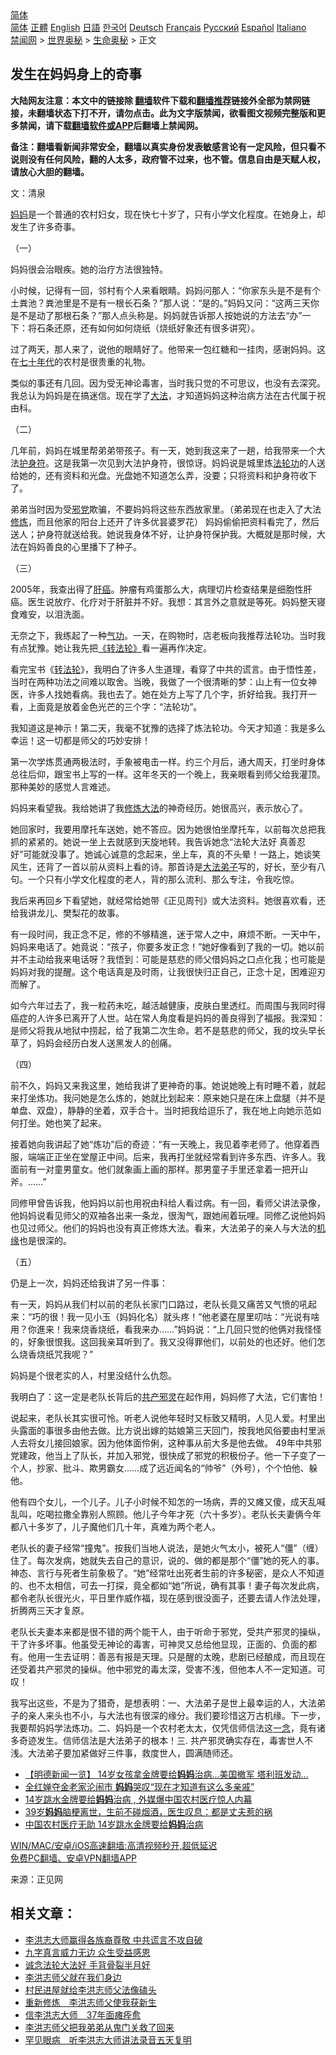  <!-- 面包屑导航 --> <div class="breadcrumb"><!-- GTranslate: https://gtranslate.io/ -->  <div class="switcher notranslate">  <div class="selected">  <a href="#" onclick="return false;"> 简体</a>  </div>  <div class="option">  <a href="https://www.bannedbook.org" onclick="doGTranslate('zh-CN|zh-CN');jQuery('div.switcher div.selected a').html(jQuery(this).html());return false;" title="简体中文" class="nturl selected"> 简体</a>  <a href="https://www.bannedbook.org/zh-tw/" onclick="doGTranslate('zh-CN|zh-TW');jQuery('div.switcher div.selected a').html(jQuery(this).html());return false;" title="繁體中文" class="nturl"> 正體</a>  <a href="https://www.bannedbook.org/en/" onclick="doGTranslate('zh-CN|en');jQuery('div.switcher div.selected a').html(jQuery(this).html());return false;" title="English" class="nturl"> English</a>  <a href="https://www.bannedbook.org/ja/" onclick="doGTranslate('zh-CN|ja');jQuery('div.switcher div.selected a').html(jQuery(this).html());return false;" title="日本語" class="nturl"> 日語</a>  <a href="https://www.bannedbook.org/ko/" onclick="doGTranslate('zh-CN|ko');jQuery('div.switcher div.selected a').html(jQuery(this).html());return false;" title="한국어" class="nturl"> 한국어</a>  <a href="https://www.bannedbook.org/de/" onclick="doGTranslate('zh-CN|de');jQuery('div.switcher div.selected a').html(jQuery(this).html());return false;" title="Deutsch" class="nturl"> Deutsch</a>  <a href="https://www.bannedbook.org/fr/" onclick="doGTranslate('zh-CN|fr');jQuery('div.switcher div.selected a').html(jQuery(this).html());return false;" title="Français" class="nturl"> Français</a>  <a href="https://www.bannedbook.org/ru/" onclick="doGTranslate('zh-CN|ru');jQuery('div.switcher div.selected a').html(jQuery(this).html());return false;" title="Русский" class="nturl"> Русский</a>  <a href="https://www.bannedbook.org/es/" onclick="doGTranslate('zh-CN|es');jQuery('div.switcher div.selected a').html(jQuery(this).html());return false;" title="Español" class="nturl"> Español</a>  <a href="https://www.bannedbook.org/it/" onclick="doGTranslate('zh-CN|it');jQuery('div.switcher div.selected a').html(jQuery(this).html());return false;" title="Italiano" class="nturl"> Italiano</a>  </div>  </div>      <div class='breadcrumb-sub'><!-- Breadcrumb NavXT 6.3.0 --> <a href="https://www.bannedbook.org/" class="home">禁闻网</a> &gt; <a href="https://www.bannedbook.org/bnews/aomi/" class="category">世界奥秘</a> &gt; <a href="https://www.bannedbook.org/bnews/aomi/life/" class="category">生命奥秘</a> &gt; 正文</div></div><h2>发生在妈妈身上的奇事</h2> <p class="notice"><b>大陆网友注意：本文中的链接除 <a href="https://github.com/bannedbook/fanqiang" >翻墙</a>软件下载和<a href="https://github.com/killgcd/justmysocks/blob/master/README.md">翻墙推荐</a>链接外全部为禁网链接，未翻墙状态下打不开，请勿点击。此为文字版禁闻，欲看图文视频完整版和更多禁闻，请下载<a href="https://github.com/bannedbook/fanqiang">翻墙软件或APP</a>后翻墙上禁闻网。</p><p>备注：翻墙看新闻非常安全，翻墙以真实身份发表敏感言论有一定风险，但只看不说则没有任何风险，翻的人太多，政府管不过来，也不管。信息自由是天赋人权，请放心大胆的翻墙。</b></p>  <div class="entry"> <p></p> <p>文：清泉</p> <p><a href="https://www.bannedbook.org/bnews/tag/%e5%a6%88%e5%a6%88/" class="st_tag internal_tag" rel="tag" title="标签 妈妈 下的日志">妈妈</a>是一个普通的农村妇女，现在快七十岁了，只有小学文化程度。在她身上，却发生了许多奇事。</p> <p>（一）</p> <p>妈妈很会治眼疾。她的治疗方法很独特。</p> <p>小时候，记得有一回，邻村有个人来看眼睛。妈妈问那人：“你家东头是不是有个土粪池？粪池里是不是有一根长石条？”那人说：“是的。”妈妈又问：“这两三天你是不是动了那根石条？”那人点头称是。妈妈就告诉那人按她说的方法去“办”一下：将石条还原，还有如何如何烧纸（烧纸好象还有很多讲究）。</p> <p>过了两天，那人来了，说他的眼睛好了。他带来一包红糖和一挂肉，感谢妈妈。这在<span class='wp_keywordlink'><a href="https://www.bannedbook.org/forum2/topic1112.html" title="北島、李陀主編： 七十年代" target="_blank">七十年代</a></span>的农村是很贵重的礼物。</p> <p>类似的事还有几回。因为受无神论毒害，当时我只觉的不可思议，也没有去深究。我总认为妈妈是在搞迷信。现在学了<a href="https://www.bannedbook.org/bnews/tag/%E5%A4%A7%E6%B3%95/" class="st_tag internal_tag" rel="tag" title="标签 大法 下的日志">大法</a>，才知道妈妈这种治病方法在古代属于祝由科。</p> <p>（二）</p>  <p>几年前，妈妈在城里帮弟弟带孩子。有一天，她到我这来了一趟，给我带来一个大法<a href="https://www.bannedbook.org/bnews/tag/%e6%8a%a4%e8%ba%ab%e7%ac%a6/" class="st_tag internal_tag" rel="tag" title="标签 护身符 下的日志">护身符</a>。这是我第一次见到大法护身符，很惊讶。妈妈说是城里炼<a href="https://www.bannedbook.org/bnews/tag/%e6%b3%95%e8%bd%ae%e5%8a%9f/" class="st_tag internal_tag" rel="tag" title="标签 法轮功 下的日志">法轮功</a>的人送给她的，还有资料和光盘。光盘她不知道怎么弄，没要；只将资料和护身符收下了。</p> <p>弟弟当时因为受<a href="https://www.bannedbook.org/bnews/tag/%e9%82%aa%e5%85%9a/" class="st_tag internal_tag" rel="tag" title="标签 邪党 下的日志">邪党</a>欺骗，不要妈妈将这些东西放家里。（弟弟现在也走入了大法<span class='wp_keywordlink'><a href="https://www.qi-gong.me/" title="气功修炼网" target="_blank">修炼</a></span>，而且他家的阳台上还开了许多优昙婆罗花） 妈妈偷偷把资料看完了，然后送人；护身符就送给我。她说我身体不好，让护身符保护我。大概就是那时候，大法在妈妈善良的心里播下了种子。</p> <p>（三）</p> <p>2005年，我查出得了<a href="https://www.bannedbook.org/bnews/tag/%E8%82%9D%E7%99%8C/" class="st_tag internal_tag" rel="tag" title="标签 肝癌 下的日志">肝癌</a>。肿瘤有鸡蛋那么大，病理切片检查结果是细胞性肝癌。医生说放疗、化疗对于肝脏并不好。我想：其言外之意就是等死。妈妈整天寝食难安，以泪洗面。</p> <p>无奈之下，我练起了一种<span class='wp_keywordlink'><a href="https://www.qi-gong.me/" title="气功修炼网" target="_blank">气功</a></span>。一天，在购物时，店老板向我推荐法轮功。当时我有点犹豫。她让我先把<a href="http://gb.falundafa.org/chigb/zfl.htm" title="《转法轮》" target="_blank">《转法轮》</a>看一遍再作决定。</p> <p>看完宝书《<span class='wp_keywordlink'><a href="https://gb.falundafa.org/chigb/zfl.htm" title="《转法轮》" target="_blank">转法轮</a></span>》，我明白了许多人生道理，看穿了中共的谎言。由于悟性差，当时在两种功法之间难以取舍。当晚，我做了一个很清晰的梦：山上有一位女神医，许多人找她看病。我也去了。她在处方上写了几个字，折好给我。我打开一看，上面竟是放着金色光芒的三个字：“法轮功”。</p> <p>我知道这是神示！第二天，我毫不犹豫的选择了炼法轮功。今天才知道：我是多么幸运！这一切都是师父的巧妙安排！</p> <p>第一次学炼贯通两极法时，手象被电击一样。约三个月后，通大周天，打坐时身体总往后仰，跟宝书上写的一样。这年冬天的一个晚上，我亲眼看到师父给我灌顶。那种美妙的感觉人言难述。</p> <p>妈妈来看望我。我给她讲了我<a href="https://www.bannedbook.org/bnews/tag/%E4%BF%AE%E7%82%BC%E5%A4%A7%E6%B3%95/" class="st_tag internal_tag" rel="tag" title="标签 修炼大法 下的日志">修炼大法</a>的神奇经历。她很高兴，表示放心了。</p>  <p>她回家时，我要用摩托车送她，她不答应。因为她很怕坐摩托车，以前每次总把我抓的紧紧的。她说一坐上去就感到天旋地转。我告诉她念“法轮大法好 真善忍好”可能就没事了。她诚心诚意的念起来，坐上车，真的不头晕！一路上，她谈笑风生，还背了一首以前从资料上看的诗。那首诗是<a href="https://www.bannedbook.org/bnews/tag/%E5%A4%A7%E6%B3%95%E5%BC%9F%E5%AD%90/" class="st_tag internal_tag" rel="tag" title="标签 大法弟子 下的日志">大法弟子</a>写的，好长，至少有八句。一个只有小学文化程度的老人，背的那么流利、那么专注，令我吃惊。</p> <p>我后来再回乡下看望她，就经常给她带《正见周刊》或大法资料。她很喜欢看，还给我讲龙儿、樊梨花的故事。</p> <p>有一段时间，我正念不足，修的不够精進，迷于常人之中，麻烦不断。一天中午，妈妈来电话了。她竟说：“孩子，你要多发正念！”她好像看到了我的一切。她以前并不主动给我来电话呀？我悟到：可能是慈悲的师父借妈妈之口点化我；也可能是妈妈对我的提醒。这个电话真是及时雨，让我很快归正自己，正念十足，困难迎刃而解了。</p> <p>如今六年过去了，我一粒药未吃，越活越健康，皮肤白里透红。而周围与我同时得癌症的人许多已离开了人世。站在常人角度看是妈妈的善良得到了福报。我深知：是师父将我从地狱中捞起，给了我第二次生命。若不是慈悲的师父，我的坟头早长草了，妈妈会经历白发人送黑发人的创痛。</p> <p>（四）</p> <p>前不久，妈妈又来我这里，她给我讲了更神奇的事。她说她晚上有时睡不着，就起来打坐炼功。我问她是怎么炼的，她就比划起来：原来她只是在床上盘腿（并不是单盘、双盘），静静的坐着，双手合十。当时把我给逗乐了，我在地上向她示范如何打坐。她也笑了起来。</p> <p>接着她向我讲起了她“炼功”后的奇迹：“有一天晚上，我见着李老师了。他穿着西服，端端正正坐在堂屋正中间。后来，我再打坐就经常看到许多东西、许多人。我面前有一对童男童女。他们就象画上画的那样。那男童子手里还拿着一把开山斧。……”</p> <p>同修甲曾告诉我，他妈妈以前也用祝由科给人看过病。有一回，看师父讲法录像，他妈妈说看见师父的双袖各出来一条龙，很淘气，跟她闹着玩哩。同修乙说他妈妈也见过师父。他们的妈妈也没有真正修炼大法。看来，大法弟子的亲人与大法的<span class='wp_keywordlink'><a href="https://www.bannedbook.org/forum11/topic248.html" title="禁片：情为何物？生死相许？自由电影《机缘》下载、在线观看" target="_blank">机缘</a></span>也是很深的。</p> <p>（五）</p>  <p>仍是上一次，妈妈还给我讲了另一件事：</p> <p>有一天，妈妈从我们村以前的老队长家门口路过，老队长竟又痛苦又气愤的吼起来：“巧的很！我一见小玉（妈妈化名）就头疼！”他老婆在屋里叨咕：“光说有啥用？你進来！我来烧香烧纸，看我来办……”妈妈说：“上几回只觉的他俩对我怪怪的，好象很恨我。这回我亲耳听到了。我又没得罪他们，以前处的也还好。他们怎么烧香烧纸咒我呢？”</p> <p>妈妈是个很老实的人，村里没结什么仇怨。</p> <p>我明白了：这一定是老队长背后的<a href="https://www.bannedbook.org/bnews/tag/%E5%85%B1%E4%BA%A7%E9%82%AA%E7%81%B5/" class="st_tag internal_tag" rel="tag" title="标签 共产邪灵 下的日志">共产邪灵</a>在起作用，妈妈修了大法，它们害怕！</p> <p>说起来，老队长其实很可怜。听老人说他年轻时又标致又精明，人见人爱。村里出头露面的事很多由他去做。比方说出嫁的姑娘第三天回门，按我地风俗要由村里派人去将女儿接回娘家。因为他体面伶俐，这种事从前大多是他去做。 49年中共邪党建政，他当上了队长，并加入邪党，很快成了邪党的积极份子。他一下子变了一个人，抄家、批斗、欺男霸女……成了远近闻名的“帅爷”（外号），个个怕他、躲他。</p> <p>他有四个女儿，一个儿子。儿子小时候不知怎的一场病，弄的又瘫又傻，成天乱喊乱叫，吃喝拉撒全靠别人照顾。他儿子今年才死（六十多岁）。老队长夫妻俩今年都八十多岁了，儿子魔他们几十年，真难为两个老人。</p> <p>老队长的妻子经常“撞鬼”。按我们当地人说法，是她火气太小，被死人“僵”（缠）住了。每次发病，她就失去自己的意识，说的、做的都是那个“僵”她的死人的事。神态、言行与死者生前象极了。“她”经常吐出死者生前的许多秘密，是众人不知道的、也不太相信，可去一打探，竟全都如“她”所说，确有其事！妻子每次发此病，都令老队长很光火，平日里作威作福，现在感到很没面子，还要去请人作法处理，折腾两三天才复原。</p> <p>老队长夫妻本来都是很不错的两个能干人，由于听命于邪党，受共产邪灵的操纵，干了许多坏事。他虽受无神论的毒害，可神灵又总给他显现，正面的、负面的都有。他用一生去证明：善恶有报是天理。只是醒的太晚，悲剧已经酿成，而且现在还受着共产邪灵的操纵。他中邪党的毒太深，受害不浅，但他本人不一定知道。可叹！</p> <p>我写出这些，不是为了猎奇，是想表明：一、大法弟子是世上最幸运的人，大法弟子的亲人来头也不小，与大法也有很深的缘分。我们要珍惜这万古机缘。下一步，我要帮妈妈学法炼功。二、妈妈是一个农村老太太，仅凭信师信法这<span class='wp_keywordlink'><a href="https://www.bannedbook.org/forum2/topic13.html" title="小冊子：一念決定未來（更新版）" target="_blank">一念</a></span>，竟有诸多奇迹发生。信师信法是大法弟子的根本！三. 共产邪灵确实存在，毒害世人不浅。大法弟子要加紧做好三件事，救度世人，圆满随师还。</p>  <ul class='op-related-articles' title='相关阅读'> <li><a href='https://www.bannedbook.org/bnews/comments/20210808/1602690.html' target='_blank'>【明德新闻一览】 14岁女孩拿金牌要给<b>妈妈</b>治病…美国撤军 塔利班发动…</a></li> <li><a href='https://www.bannedbook.org/bnews/comments/20210808/1602527.html' target='_blank'>全红婵夺金老家沦闹市 <b>妈妈</b>哭叹“现在才知道有这么多亲戚”</a></li> <li><a href='https://www.bannedbook.org/bnews/bannedvideo/20210808/1602406.html' target='_blank'>14岁跳水金牌要给<b>妈妈</b>治病 , 外媒爆中国农村医疗惊人内幕</a></li> <li><a href='https://www.bannedbook.org/bnews/health/20210808/1602356.html' target='_blank'>39岁<b>妈妈</b>脑梗离世，生前不碰烟酒，医生叹息：都是丈夫惹的祸</a></li> <li><a href='https://www.bannedbook.org/bnews/comments/20210807/1601972.html' target='_blank'>中国农村医疗无助 14岁跳水金牌要给<b>妈妈</b>治病</a></li> </ul> <p class="texttj"> <a href="https://github.com/bannedbook/fanqiang/wiki/V2ray%E6%9C%BA%E5%9C%BA" target="_blank">WIN/MAC/安卓/iOS高速翻墙:高清视频秒开,超低延迟</a><br/> <a href="https://github.com/bannedbook/fanqiang/wiki/%E7%A6%81%E9%97%BB%E7%BD%91%E5%AE%89%E5%8D%93%E7%BF%BB%E5%A2%99%E6%96%B0%E9%97%BBAPP" target="_blank">免费PC翻墙、安卓VPN翻墙APP</a></p><p>来源：正见网</p> <h2>相关文章：</h2> <ul> <li><a href="https://master-li.qi-gong.me/thankmaster/510.html">李洪志大师赢得各族裔尊敬 中共谎言不攻自破</a></li> <li><a href="https://master-li.qi-gong.me/thankmaster/1019.html">九字真言威力无边 众生受益感恩</a></li> <li><a href="https://master-li.qi-gong.me/thankmaster/1866.html">诚念法轮大法好 手背骨裂半月好</a></li> <li><a href="https://master-li.qi-gong.me/thankmaster/1990.html">李洪志师父就在我们身边</a></li> <li><a href="https://master-li.qi-gong.me/thankmaster/1991.html">村民进屋就给李洪志师父法像磕头</a></li> <li><a href="https://master-li.qi-gong.me/thankmaster/2001.html">重新修炼　李洪志师父使我获新生</a></li> <li><a href="https://master-li.qi-gong.me/thankmaster/2002.html">信李洪志大师　37年面瘫痊愈</a></li> <li><a href="https://master-li.qi-gong.me/thankmaster/2004.html">李洪志师父把我弟弟从鬼门关救了回来</a></li> <li><a href="https://master-li.qi-gong.me/thankmaster/2005.html">罕见眼病　听李洪志大师讲法录音五天复明</a></li> </ul> </p><a name='sharetosocial'></a>  <div style="margin-bottom:5px;padding-bottom:5px;clear:both"> <div id="archive-pix-1" class="banner-ads"> <!-- AuctionX Display platform tag START --> <div id="26318x728x90x621x_ADSLOT2" clicktrack="%%CLICK_URL_ESC%%"></div> <!-- AuctionX Display platform tag END --> </div> <div id="archive-pix-2" class="banner-ads"> <!-- AuctionX Display platform tag START --> <div id="26315x300x250x621x_ADSLOT2" clicktrack="%%CLICK_URL_ESC%%"></div> <!-- AuctionX Display platform tag END --> </div> </div>  <div id="archive-pix-1" class="banner-ads"> <!-- AuctionX Display platform tag START --> <div id="26318x728x90x621x_ADSLOT3" clicktrack="%%CLICK_URL_ESC%%"></div> <!-- AuctionX Display platform tag END --> </div> </div><!--END ENTRY--> 